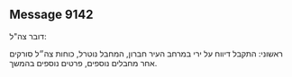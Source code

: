 ## Message 9142

דובר צה"ל:

ראשוני: התקבל דיווח על ירי במרחב העיר חברון, המחבל נוטרל, כוחות צה״ל סורקים אחר מחבלים נוספים, פרטים נוספים בהמשך.

